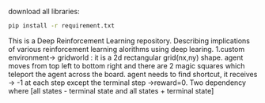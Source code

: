 download all libraries:
```bash 
pip install -r requirement.txt
```

This is a Deep Reinforcement Learning repository. Describing implications of various reinforcement learning alorithms using deep learing.
1.custom environment-> gridworld : it is a 2d rectangular grid(nx,ny) shape. agent moves from top left to bottom right and there are 2 magic squares which teleport the agent across the board. agent needs to find shortcut, it receives -> -1 at each step except the terminal step ->reward=0. Two dependency where [all states - terminal state and all states + terminal state]


